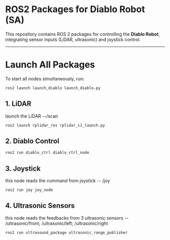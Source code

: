 # **ROS2 Packages for Diablo Robot (SA)**  

This repository contains ROS 2 packages for controlling the **Diablo Robot**, integrating sensor inputs (LiDAR, ultrasonic) and joystick control.  

---

# **Launch All Packages**  
To start all nodes simultaneously, run:  
```bash
ros2 launch launch_diablo launch_diablo.py
```

## 1. LiDAR 
launch the LiDAR --/scan
```bash
ros2 launch rplidar_ros rplidar_c1_launch.py  
```
## 2. Diablo Control 
```bash
ros2 run diablo_ctrl diablo_ctrl_node  
```
## 3. Joystick  
this node reads the command from joystick -- /joy
```bash
ros2 run joy joy_node  
```
## 4. Ultrasonic Sensors  
this node reads the feedbacks from 3 ultrasonic sensors -- /ultrasonic/front; /ultrasonic/left; /ultrasonic/right
```bash
ros2 run ultrasound_package ultrasonic_range_publisher  
```
